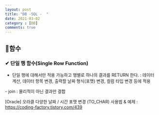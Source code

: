 ```yaml
---
layout: post
title: "DB -SQL -  "
date: 2021-03-02
category : [DB]
comments: true
---
```


## 🔷함수

### ✔ 단일 행 함수(Single Row Function)

* 단일 행에 대해서만 적용 가능하고 행별로 하나의 결과를 RETURN 한다.
: 데이터 계산, 데이터 항목 변경, 출력할 날짜 형식(포맷) 변경, 컬럼 타입 변경 등에 적용

​- join : 물리적이 아닌 결과만 결합 

[Oracle] 오라클 다양한 날짜 / 시간 포맷 변경 (TO_CHAR) 사용법 & 예제 :
https://coding-factory.tistory.com/439

